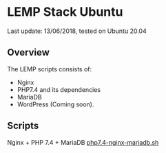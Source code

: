 # LEMP Stack Ubuntu
Last update: 13/06/2018, tested on Ubuntu 20.04

## Overview
The LEMP scripts consists of:
- Nginx
- PHP7.4 and its dependencies
- MariaDB
- WordPress (Coming soon).

## Scripts
Nginx + PHP 7.4 + MariaDB [php7.4-nginx-mariadb.sh](https://github.com/meziaris/LEMP-Stack-Ubuntu/blob/master/php7.4-nginx-mariadb.sh)
